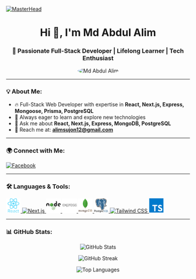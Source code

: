 [![MasterHead](https://i.ibb.co/cKyrKWXw/background.png)](https://i.ibb.co/cKyrKWXw/background.png)

<h1 align="center">Hi 👋, I'm Md Abdul Alim</h1>
<h3 align="center">🚀 Passionate Full-Stack Developer | Lifelong Learner | Tech Enthusiast</h3>

<p align="center">
  <img src="https://i.ibb.co/LdDx028Y/myImage.jpg" alt="Md Abdul Alim" width="200" style="border-radius: 50%;" />
</p>

---

### 💡 About Me:
- 🔥 Full-Stack Web Developer with expertise in **React, Next.js, Express, Mongoose, Prisma, PostgreSQL**
- 🎯 Always eager to learn and explore new technologies
- 💬 Ask me about **React, Next.js, Express, MongoDB, PostgreSQL**
- 📩 Reach me at: **alimsujon12@gmail.com**

---

### 🌍 Connect with Me:
<p align="left">
  <a href="https://www.facebook.com/su.jon.5220" target="_blank">
    <img src="https://img.shields.io/badge/Facebook-1877F2?style=for-the-badge&logo=facebook&logoColor=white" alt="Facebook" />
  </a>
</p>

---

### 🛠️ Languages & Tools:
<p align="left">
  <a href="https://reactjs.org/" target="_blank">
    <img src="https://raw.githubusercontent.com/devicons/devicon/master/icons/react/react-original-wordmark.svg" alt="React" width="40" height="40"/>
  </a>
  <a href="https://nextjs.org/" target="_blank">
    <img src="https://cdn.worldvectorlogo.com/logos/nextjs-2.svg" alt="Next.js" width="40" height="40"/>
  </a>
  <a href="https://nodejs.org/" target="_blank">
    <img src="https://raw.githubusercontent.com/devicons/devicon/master/icons/nodejs/nodejs-original-wordmark.svg" alt="Node.js" width="40" height="40"/>
  </a>
  <a href="https://expressjs.com/" target="_blank">
    <img src="https://raw.githubusercontent.com/devicons/devicon/master/icons/express/express-original-wordmark.svg" alt="Express.js" width="40" height="40"/>
  </a>
  <a href="https://www.mongodb.com/" target="_blank">
    <img src="https://raw.githubusercontent.com/devicons/devicon/master/icons/mongodb/mongodb-original-wordmark.svg" alt="MongoDB" width="40" height="40"/>
  </a>
  <a href="https://www.postgresql.org/" target="_blank">
    <img src="https://raw.githubusercontent.com/devicons/devicon/master/icons/postgresql/postgresql-original-wordmark.svg" alt="PostgreSQL" width="40" height="40"/>
  </a>
  <a href="https://tailwindcss.com/" target="_blank">
    <img src="https://www.vectorlogo.zone/logos/tailwindcss/tailwindcss-icon.svg" alt="Tailwind CSS" width="40" height="40"/>
  </a>
  <a href="https://www.typescriptlang.org/" target="_blank">
    <img src="https://raw.githubusercontent.com/devicons/devicon/master/icons/typescript/typescript-original.svg" alt="TypeScript" width="40" height="40"/>
  </a>
</p>

---

### 📊 GitHub Stats:
<p align="center">
  <img src="https://github-readme-stats.vercel.app/api?username=abdulalimsujon&show_icons=true&theme=radical" alt="GitHub Stats" />
</p>

<p align="center">
  <img src="https://github-readme-streak-stats.herokuapp.com/?user=abdulalimsujon&theme=radical" alt="GitHub Streak" />
</p>

<p align="center">
  <img src="https://github-readme-stats.vercel.app/api/top-langs?username=abdulalimsujon&layout=compact&theme=radical" alt="Top Languages" />
</p>
